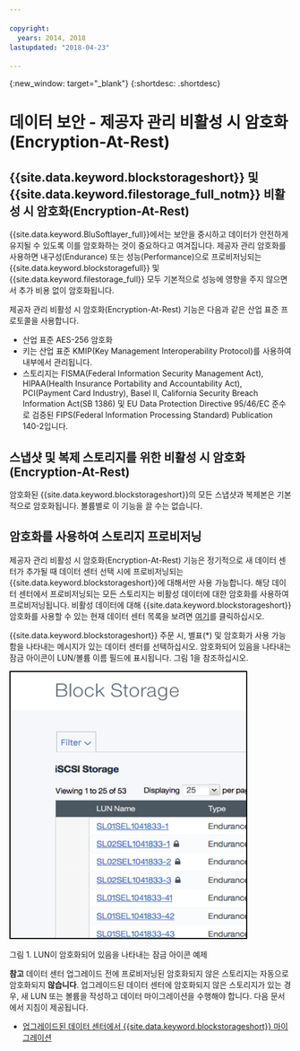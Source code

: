 ```yaml
---

copyright:
  years: 2014, 2018
lastupdated: "2018-04-23"

---
```

{:new_window: target="_blank"}
{:shortdesc: .shortdesc}

# 데이터 보안 - 제공자 관리 비활성 시 암호화(Encryption-At-Rest)

## {{site.data.keyword.blockstorageshort}} 및 {{site.data.keyword.filestorage_full_notm}} 비활성 시 암호화(Encryption-At-Rest) 

{{site.data.keyword.BluSoftlayer_full}}에서는 보안을 중시하고 데이터가 안전하게 유지될 수 있도록 이를 암호화하는 것이 중요하다고 여겨집니다. 제공자 관리 암호화를 사용하면 내구성(Endurance) 또는 성능(Performance)으로 프로비저닝되는 {{site.data.keyword.blockstoragefull}} 및 {{site.data.keyword.filestorage_full}} 모두 기본적으로 성능에 영향을 주지 않으면서 추가 비용 없이 암호화됩니다.

제공자 관리 비활성 시 암호화(Encryption-At-Rest) 기능은 다음과 같은 산업 표준 프로토콜을 사용합니다.

* 산업 표준 AES-256 암호화
* 키는 산업 표준 KMIP(Key Management Interoperability Protocol)를 사용하여 내부에서 관리됩니다. 
* 스토리지는 FISMA(Federal Information Security Management Act), HIPAA(Health Insurance Portability and Accountability Act), PCI(Payment Card Industry), Basel II, California Security Breach Information Act(SB 1386) 및 EU Data Protection Directive 95/46/EC 준수로 검증된 FIPS(Federal Information Processing Standard) Publication 140-2입니다.

## 스냅샷 및 복제 스토리지를 위한 비활성 시 암호화(Encryption-At-Rest)  

암호화된 {{site.data.keyword.blockstorageshort}}의 모든 스냅샷과 복제본은 기본적으로 암호화됩니다. 볼륨별로 이 기능을 끌 수는 없습니다.

## 암호화를 사용하여 스토리지 프로비저닝

제공자 관리 비활성 시 암호화(Encryption-At-Rest) 기능은 정기적으로 새 데이터 센터가 추가될 때 데이터 센터 선택 시에 프로비저닝되는 {{site.data.keyword.blockstorageshort}}에 대해서만 사용 가능합니다. 해당 데이터 센터에서 프로비저닝되는 모든 스토리지는 비활성 데이터에 대한 암호화를 사용하여 프로비저닝됩니다. 비활성 데이터에 대해 {{site.data.keyword.blockstorageshort}} 암호화를 사용할 수 있는 현재 데이터 센터 목록을 보려면 [여기](new-ibm-block-and-file-storage-location-and-features.html)를 클릭하십시오.

{{site.data.keyword.blockstorageshort}} 주문 시, 별표(*) 및 암호화가 사용 가능함을 나타내는 메시지가 있는 데이터 센터를 선택하십시오. 암호화되어 있음을 나타내는 잠금 아이콘이 LUN/볼륨 이름 필드에 표시됩니다. 그림 1을 참조하십시오.

![잠금 아이콘은 LUN이 암호화되어 있음을 나타냅니다.](/images/encryptedstorage.png)
<caption>그림 1. LUN이 암호화되어 있음을 나타내는 잠금 아이콘 예제</caption>



**참고** 데이터 센터 업그레이드 전에 프로비저닝된 암호화되지 않은 스토리지는 자동으로 암호화되지 **않습니다**. 업그레이드된 데이터 센터에 암호화되지 않은 스토리지가 있는 경우, 새 LUN 또는 볼륨을 작성하고 데이터 마이그레이션을 수행해야 합니다. 다음 문서에서 지침이 제공됩니다.

* [업그레이드된 데이터 센터에서 {{site.data.keyword.blockstorageshort}} 마이그레이션](migrate-block-storage-encrypted-block-storage.html)
